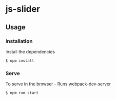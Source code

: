# js-slider

## Usage

### Installation

Install the dependencies

```sh
$ npm install
```


### Serve
To serve in the browser  - Runs webpack-dev-server

```sh
$ npm run start
```
